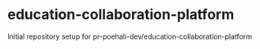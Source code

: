 # education-collaboration-platform

Initial repository setup for pr-poehali-dev/education-collaboration-platform